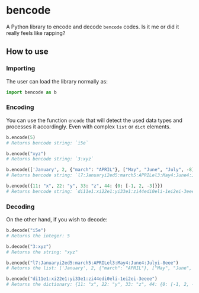 # bencode
A Python library to encode and decode `bencode` codes. Is it me or did it really feels like rapping?

## How to use
### Importing
The user can load the library normally as:
```python
import bencode as b
```

### Encoding
You can use the function `encode` that will detect the used data types and processes it accordingly. Even with complex `list` or `dict` elements.
```python
b.encode(5)
# Returns bencode string: `i5e`

b.encode("xyz")
# Returns bencode string: `3:xyz`

b.encode(['January', 2, {"march": "APRIL"}, ["May", "June", "July", -8]])
# Returns bencode string: `l7:Januaryi2ed5:march5:APRILel3:May4:June4:Julyi-8eee`

b.encode({11: "x", 22: "y", 33: "z", 44: {0: [-1, 2, -3]}})
# Returns bencode string: `di11e1:xi22e1:yi33e1:zi44edi0eli-1ei2ei-3eeee`
```

### Decoding
On the other hand, if you wish to decode:
 ```python
b.decode("i5e")
# Returns the integer: 5

b.decode("3:xyz")
# Returns the string: "xyz"

b.encode("l7:Januaryi2ed5:march5:APRILel3:May4:June4:Julyi-8eee")
# Returns the list: ['January', 2, {"march": "APRIL"}, ["May", "June", "July", -8]]

b.encode("di11e1:xi22e1:yi33e1:zi44edi0eli-1ei2ei-3eeee")
# Returns the dictionary: {11: "x", 22: "y", 33: "z", 44: {0: [-1, 2, -3]}}
```
